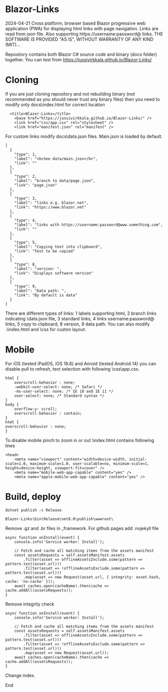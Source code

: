 # Blazor-Links

2024-04-21 Cross platform, browser based Blazor progressive web application (PWA) for displaying html links with page navigation. Links are read from json file. Also supporting https://username:password@ links. THE SOFTWARE IS PROVIDED "AS IS", WITHOUT WARRANTY OF ANY KIND (MIT)...

Repository contains both Blazor C# source code and binary (docs folder) together. You can test from [](https://jussivirkkala.github.io/Blazor-Links/)https://jussivirkkala.github.io/Blazor-Links/

# Cloning

If you are just cloning repository and not rebuilding binary (not recommended as you should never trust any binary files) then you need to modify only docs\index.html for correct location
```
  <title>Blazor-Links</title>
    <base href="https://jussivirkkala.github.io/Blazor-Links/" />
    <link href="css/app.css" rel="stylesheet" />
    <link href="manifest.json" rel="manifest" />
```
For custom links modify docs\data\.json files. Main.json is loaded by default. 
```
[
  {
    "type": 1,
    "label": "<b>See data/main.json</b>",
    "link": ""
  },
  {
    "type": 2,
    "label": "branch to data/page.json",
    "link": "page.json"
  },
  {
    "type": 3,
    "label": "links e.g. blazor.net",
    "link": "https://www.blazor.net"
  },
  {
    "type": 4,
    "label": "links with https://username:password@www.something.com",
    "link": ""
  },
  {
    "type": 5,
    "label": "Copying text into clipboard",
    "link": "Test to be copied"
  },
  {
    "type": 8,
    "label": "version: ",
    "link": "Displays software version"
  },
  {
    "type": 9,
    "label": "Data path: ",
    "link": "By default is data"
  }
]
```
There are different types of links: 1 labels supporting html, 2 branch links indicating \data\.json file, 3 standard links, 4 links username:password@ links, 5 copy to clipboard, 8 version, 9 data path. You can also modify .\index.html and \css for custon layout.

# Mobile

For iOS (tested iPadOS, iOS 16.6) and Anroid (tested Android 14) you can disable pull to refresh, text selection with following \css\app.css.
```
html {
    overscroll-behavior : none;
    -webkit-user-select: none; /* Safari */
    -ms-user-select: none; /* IE 10 and IE 11 */
    user-select: none; /* Standard syntax */
}
body {
    overflow-y: scroll;
    overscroll-behavior : contain;
}
html {
overscroll-behavior : none;
}
```
To disable mobile pinch to zoom in or out \index.html contains following lines
```
<head>
    <meta name="viewport" content="width=device-width, initial-scale=1.0, maximum-scale=1.0, user-scalable=no, minimum-scale=1, height=device-height, viewport-fit=cover" />
    <meta name="mobile-web-app-capable" content="yes" />
    <meta name="apple-mobile-web-app-capable" content="yes" />
```

# Build, deploy

```
dotnet publish -c Release

Blazor-Links\bin\Release\net8.0\publish\wwwroot\
```
Remove .gz and .br files in _framework. For github pages add .nojekyll file

```
async function onInstall(event) {
    console.info('Service worker: Install');

    // Fetch and cache all matching items from the assets manifest
    const assetsRequests = self.assetsManifest.assets
        .filter(asset => offlineAssetsInclude.some(pattern => pattern.test(asset.url)))
        .filter(asset => !offlineAssetsExclude.some(pattern => pattern.test(asset.url)))
        .map(asset => new Request(asset.url, { integrity: asset.hash, cache: 'no-cache' }));
    await caches.open(cacheName).then(cache => cache.addAll(assetsRequests));
}
```
Remove integrity check

```
async function onInstall(event) {
    console.info('Service worker: Install');

    // Fetch and cache all matching items from the assets manifest
    const assetsRequests = self.assetsManifest.assets
        .filter(asset => offlineAssetsInclude.some(pattern => pattern.test(asset.url)))
        .filter(asset => !offlineAssetsExclude.some(pattern => pattern.test(asset.url)))
        .map(asset => new Request(asset.url));
    await caches.open(cacheName).then(cache => cache.addAll(assetsRequests));
}
```
Change index.

End
